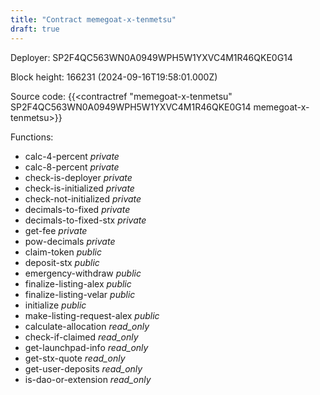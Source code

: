 ```yaml
---
title: "Contract memegoat-x-tenmetsu"
draft: true
---
```

Deployer: SP2F4QC563WN0A0949WPH5W1YXVC4M1R46QKE0G14


 



Block height: 166231 (2024-09-16T19:58:01.000Z)

Source code: {{<contractref "memegoat-x-tenmetsu" SP2F4QC563WN0A0949WPH5W1YXVC4M1R46QKE0G14 memegoat-x-tenmetsu>}}

Functions:

* calc-4-percent _private_
* calc-8-percent _private_
* check-is-deployer _private_
* check-is-initialized _private_
* check-not-initialized _private_
* decimals-to-fixed _private_
* decimals-to-fixed-stx _private_
* get-fee _private_
* pow-decimals _private_
* claim-token _public_
* deposit-stx _public_
* emergency-withdraw _public_
* finalize-listing-alex _public_
* finalize-listing-velar _public_
* initialize _public_
* make-listing-request-alex _public_
* calculate-allocation _read_only_
* check-if-claimed _read_only_
* get-launchpad-info _read_only_
* get-stx-quote _read_only_
* get-user-deposits _read_only_
* is-dao-or-extension _read_only_
